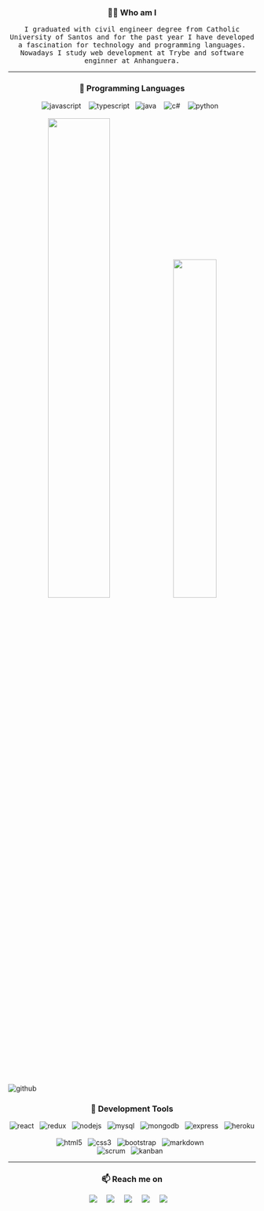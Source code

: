 <h3 align="center">👨‍💻 Who am I</h3>
<p align="center">
  <samp>I graduated with civil engineer degree from Catholic University of Santos and for the past year I have developed a fascination for technology and programming languages. Nowadays I study web development at Trybe and software enginner at Anhanguera.</samp>
</p>

<hr />

<!-- PROGRAMMING LANGUAGES -->
<h3 align="center">💬 Programming Languages</h3>
<p align="center">
  <img alt="javascript" src="https://img.shields.io/badge/javascript-F7DF1E?style=for-the-badge&logo=javascript&logoColor=black" />&nbsp;&nbsp;&nbsp;
  <img alt="typescript"src="https://img.shields.io/badge/TypeScript-007ACC?style=for-the-badge&logo=typescript&logoColor=white">&nbsp;&nbsp;
  <img alt="java" src="https://img.shields.io/badge/Java-ED8B00?style=for-the-badge&logo=java&logoColor=white">&nbsp;&nbsp;&nbsp;
  <img alt="c#" src="https://img.shields.io/badge/C%23-239120?style=for-the-badge&logo=c-sharp&logoColor=white">&nbsp;&nbsp;&nbsp;
  <img alt="python" src="https://img.shields.io/badge/Python-14354C?style=for-the-badge&logo=python&logoColor=white">&nbsp;&nbsp;
  <br /><br />
  <img width="50%" src="https://github-readme-stats.vercel.app/api?username=Vincenzofdg&theme=blue-green" />
  <img width="42%" src="https://github-readme-stats.vercel.app/api/top-langs/?username=Vincenzofdg&layout=compact&count_private=true&theme=blue-green" />
<!--theme=merko-->
</p>

![github](https://activity-graph.herokuapp.com/graph?username=Vincenzofdg&bg_color=000000&color=4fff67&line=4fff67&point=ffffff&area=true&hide_border=true)

<!-- MY TOOLS -->
<h3 align="center">🔭 Development Tools</h3>
<div align="left">
  <div align="center">
    <img alt="react" src="https://img.shields.io/badge/React-20232A?style=for-the-badge&logo=react&logoColor=61DAFB">&nbsp;&nbsp;
    <img alt="redux" src="https://img.shields.io/badge/Redux-593D88?style=for-the-badge&logo=redux&logoColor=white">&nbsp;&nbsp;
    <img alt="nodejs"src="https://img.shields.io/badge/Node.js-43853D?style=for-the-badge&logo=node.js&logoColor=white">&nbsp;&nbsp;
    <img alt="mysql"src="https://img.shields.io/badge/MySQL-00000F?style=for-the-badge&logo=mysql&logoColor=white">&nbsp;&nbsp;
    <img alt="mongodb"src="https://img.shields.io/badge/MongoDB-4EA94B?style=for-the-badge&logo=mongodb&logoColor=white">&nbsp;&nbsp;
    <img alt="express"src="https://img.shields.io/badge/Express.js-404D59?style=for-the-badge">&nbsp;&nbsp;
    <img alt="heroku"src="https://img.shields.io/badge/Heroku-430098?style=for-the-badge&logo=heroku&logoColor=white">&nbsp;&nbsp;
  </div>

  <div align="center">
    <img alt="html5" src="https://img.shields.io/badge/html_5-E34F26?style=for-the-badge&logo=html5&logoColor=white">&nbsp;&nbsp;
    <img alt="css3" src="https://img.shields.io/badge/css_3-1572B6?style=for-the-badge&logo=css3&logoColor=white">&nbsp;&nbsp;
    <img alt="bootstrap" src="https://img.shields.io/badge/Bootstrap-563D7C?style=for-the-badge&logo=bootstrap&logoColor=white">&nbsp;&nbsp;
    <img alt="markdown" src="https://img.shields.io/badge/Markdown-000000?style=for-the-badge&logo=markdown&logoColor=white">&nbsp;&nbsp;
  </div> 
  
  <div align="center">
    <img alt="scrum" src="https://img.shields.io/badge/scrum-1572B6?style=for-the-badge">&nbsp;&nbsp;
    <img alt="kanban" src="https://img.shields.io/badge/kanban-CC2927?style=for-the-badge">&nbsp;&nbsp;
  </div>
</div>

<hr />

<!-- CONTACT -->
<h3  align="center">📫 Reach me on</h3>
<p align="center">
  <a target="_blank" href="https://www.linkedin.com/in/vincenzo-f-di-giacomo-107347223/"><img src="https://img.shields.io/badge/linkedin-%230077B5.svg?&style=for-the-badge&logo=linkedin&logoColor=white" /></a>&nbsp;&nbsp;&nbsp;&nbsp;
  <a target="_blank" href="https://t.me/vincenzofdg"><img src="https://img.shields.io/badge/Telegram-2CA5E0?style=for-the-badge&logo=telegram&logoColor=white" /></a>&nbsp;&nbsp;&nbsp;&nbsp;
  <a target="_blank" href="https://discordapp.com/users/630898609755258891"><img src="https://img.shields.io/badge/Discord-7289DA?style=for-the-badge&logo=discord&logoColor=white" /></a>&nbsp;&nbsp;&nbsp;&nbsp;
  <a target="_blank" href="https://steamcommunity.com/id/vfdgiacomo"><img src="https://img.shields.io/badge/Steam-000000?style=for-the-badge&logo=steam&logoColor=white" /></a>&nbsp;&nbsp;&nbsp;&nbsp;
  <a href="mailto:vfdgiacomo@gmail.com?subject=Hello%20Vincenzo,%20From%20Github"><img src="https://img.shields.io/badge/Gmail-D14836?style=for-the-badge&logo=gmail&logoColor=white" /></a>&nbsp;&nbsp;&nbsp;&nbsp;
</p>

<!-- ![Snake animation](https://github.com/Vincenzofdg/Vincenzofdg/blob/output/github-contribution-grid-snake.svg) -->

<!-- Source ==> https://dev.to/envoy_/150-badges-for-github-pnk -->
